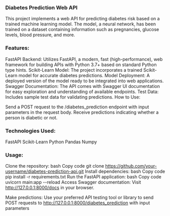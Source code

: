 ### Diabetes Prediction Web API

This project implements a web API for predicting diabetes risk based on a trained machine learning model. The model, a neural network, has been trained on a dataset containing information such as pregnancies, glucose levels, blood pressure, and more.

### Features:

FastAPI Backend: Utilizes FastAPI, a modern, fast (high-performance), web framework for building APIs with Python 3.7+ based on standard Python type hints.
Scikit-Learn Model: The project incorporates a trained Scikit-Learn model for accurate diabetes predictions.
Model Deployment: A deployed version of the model ready to be integrated into web applications.
Swagger Documentation: The API comes with Swagger UI documentation for easy exploration and understanding of available endpoints.
Test Data: Includes sample test data for validating predictions.
How to Use:

Send a POST request to the /diabetes_prediction endpoint with input parameters in the request body.
Receive predictions indicating whether a person is diabetic or not.

### Technologies Used:
FastAPI
Scikit-Learn
Python
Pandas
Numpy

### Usage:
Clone the repository:
bash
Copy code
git clone https://github.com/your-username/diabetes-prediction-api.git
Install dependencies:
bash
Copy code
pip install -r requirements.txt
Run the FastAPI application:
bash
Copy code
uvicorn main:app --reload
Access Swagger documentation:
Visit http://127.0.0.1:8000/docs in your browser.

Make predictions:
Use your preferred API testing tool or library to send POST requests to http://127.0.0.1:8000/diabetes_prediction with input parameters
